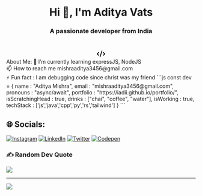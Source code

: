 <h1 align="center">Hi 👋, I'm Aditya Vats</h1>
<h3 align="center">A passionate developer from India</h3>

# 

<div align="center">
  <svg
    role="img"
    xmlns="http://www.w3.org/2000/svg"
    viewBox="0 0 24 24"
    width="24px"
    height="24px"
  >
    <path
      fill="none"
      stroke="#000000"
      stroke-linecap="round"
      stroke-linejoin="round"
      stroke-width="2"
      d="m18 16l4-4l-4-4M6 8l-4 4l4 4m8.5-12l-5 16"
    />
  </svg>
</div>
About Me:
🌱 I’m currently learning expressJS, NodeJS <br>📫 How to reach me mishraaditya3456@gmail.com<br>⚡ Fun fact : I am debugging code since christ was my friend
```js
const dev = {
  name : "Aditya Mishra",
  email : "mishraaditya3456@gmail.com",
  pronouns : "async/await",
  portfolio : "https://iadii.github.io/portfolio/",
  isScratchingHead : true,
  drinks : ["chai", "coffee", "water"],
  isWorking : true,
  techStack : ['js','java','cpp','py','rs','tailwind']  
} 
```

## 🌐 Socials:
[![Instagram](https://img.shields.io/badge/Instagram-%23E4405F.svg?logo=Instagram&logoColor=white)](https://instagram.com/iadii_) [![LinkedIn](https://img.shields.io/badge/LinkedIn-%230077B5.svg?logo=linkedin&logoColor=white)](https://linkedin.com/in/https://www.linkedin.com/in/aditya-mishra-58722b110/) [![Twitter](https://img.shields.io/badge/Twitter-%231DA1F2.svg?logo=Twitter&logoColor=white)](https://twitter.com/iadii_) [![Codepen](https://img.shields.io/badge/Codepen-000000?style=for-the-badge&logo=codepen&logoColor=white)](https://codepen.io/iadii) 



### ✍️ Random Dev Quote
![](https://quotes-github-readme.vercel.app/api?type=horizontal&theme=tokyonight)




---
[![](https://visitcount.itsvg.in/api?id=iadii&icon=0&color=0)](https://visitcount.itsvg.in)

